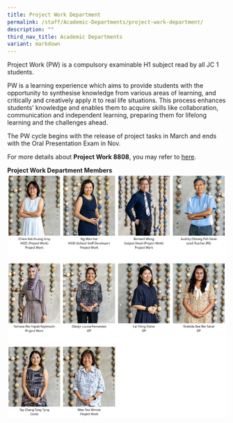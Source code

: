 ```yaml
---
title: Project Work Department
permalink: /staff/Academic-Departments/project-work-department/
description: ""
third_nav_title: Academic Departments
variant: markdown
---
```

Project Work (PW) is a compulsory examinable H1 subject read by all JC 1 students.

PW is a learning experience which aims to provide students with the opportunity to synthesise knowledge from various areas of learning, and critically and creatively apply it to real life situations. This process enhances students’ knowledge and enables them to acquire skills like collaboration, communication and independent learning, preparing them for lifelong learning and the challenges ahead.

The PW cycle begins with the release of project tasks in March and ends with the Oral Presentation Exam in Nov.

For more details about **Project Work 8808**, you may refer to [here](https://www.seab.gov.sg/docs/default-source/national-examinations/syllabus/alevel/2021syllabus/8808_y21_sy.pdf).

**Project Work Department Members**
![Project Work Department](/images/pw_dept_2024.jpg)